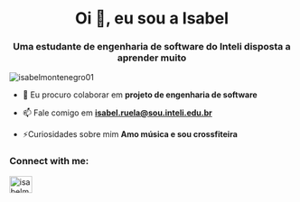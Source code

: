 <h1 align="center">Oi 👋, eu sou a Isabel</h1>
<h3 align="center">Uma estudante de engenharia de software do Inteli disposta a aprender muito</h3>

<p align="left"> <img src="https://komarev.com/ghpvc/?username=isabelmontenegro01&label=Profile%20views&color=0e75b6&style=flat" alt="isabelmontenegro01" /> </p>

- 👯 Eu procuro colaborar em **projeto de engenharia de software**

- 📫 Fale comigo em **isabel.ruela@sou.inteli.edu.br**

- ⚡Curiosidades sobre mim **Amo música e sou crossfiteira**

<h3 align="left">Connect with me:</h3>
<p align="left">
<a href="https://instagram.com/isabelmontenegro_" target="blank"><img align="center" src="https://raw.githubusercontent.com/rahuldkjain/github-profile-readme-generator/master/src/images/icons/Social/instagram.svg" alt="isabelmontenegro_" height="30" width="40" /></a>
</p>


<!--
**IsabelMontenegro01/IsabelMontenegro01** is a ✨ _special_ ✨ repository because its `README.md` (this file) appears on your GitHub profile.

Here are some ideas to get you started:

- 🔭 I’m currently working on ...
- 🌱 I’m currently learning ...
- 👯 I’m looking to collaborate on ...
- 🤔 I’m looking for help with ...
- 💬 Ask me about ...
- 📫 How to reach me: ...
- 😄 Pronouns: ...
- ⚡ Fun fact: ...
-->

